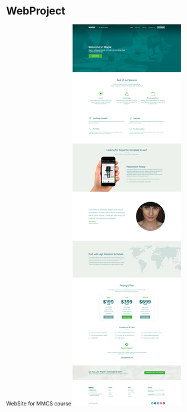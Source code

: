 # WebProject
WebSite for MMCS course
![alt tag](https://github.com/dips3095/WebProject/blob/master/Home.png)
